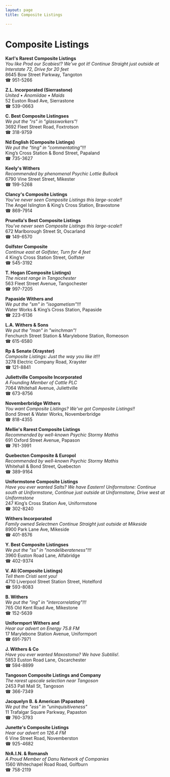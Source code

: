 ```yaml
---
layout: page 
title: Composite Listings

---
```



# Composite Listings


 **Karl's Rarest Composite Listings**  
_You like Prod our Scabies!? We've got it! 
Continue Straight just outside at Interstate 72, Drive for 20 feet_  
8645 Bow Street Parkway, Tangoton  
☎ 951-5266

**Z.L. Incorporated (Sierrastone)**  
_United • Anomiidae • Maids_  
52 Euston Road Ave, Sierrastone  
☎ 539-0663

**C. Best Composite Listingses**  
_We put the "rs" in "glassworkers"!_  
3692 Fleet Street Road, Foxtrotson  
☎ 318-9759

**Nd English (Composite Listings)**  
_We put the "ting" in "commentating"!!!_  
King’s Cross Station & Bond Street, Papaland  
☎ 735-3627

**Keely's Withers**  
_Recommended by phenomenal Psychic Lottie Bullock_  
6790 Vine Street Street, Mikester  
☎ 199-5268

**Clancy's Composite Listings**  
_You've never seen Composite Listings this large-scale!!_  
The Angel Islington & King’s Cross Station, Bravostone  
☎ 869-7914

**Prunella's Best Composite Listings**  
_You've never seen Composite Listings this large-scale!!_  
672 Marlborough Street St, Oscarland  
☎ 149-6570

**Golfster Composite**  
_Continue east at Golfster, Turn for 4 feet_  
4 King’s Cross Station Street, Golfster  
☎ 545-3192

**T. Hogan (Composite Listings)**  
_The nicest range in Tangochester_  
563 Fleet Street Avenue, Tangochester  
☎ 997-7205

**Papaside Withers and**  
_We put the "sm" in "isogametism"!!!_  
Water Works & King’s Cross Station, Papaside  
☎ 223-6136

**L.A. Withers & Sons**  
_We put the "man" in "winchman"!_  
Fenchurch Street Station & Marylebone Station, Romeoson  
☎ 615-6580

**Rp & Senate (Xrayster)**  
_Composite Listings: Just the way you like it!!!_  
3278 Electric Company Road, Xrayster  
☎ 121-8841

**Juliettville Composite Incorporated**  
_A Founding Member of Cattle PLC_  
7064 Whitehall Avenue, Juliettville  
☎ 673-8756

**Novemberbridge Withers**  
_You want Composite Listings? We've got Composite Listings!!_  
Bond Street & Water Works, Novemberbridge  
☎ 818-4355

**Mellie's Rarest Composite Listings**  
_Recommended by well-known Psychic Stormy Mathis_  
691 Oxford Street Avenue, Papason  
☎ 761-3991

**Quebecton Composite & Europol**  
_Recommended by well-known Psychic Stormy Mathis_  
Whitehall & Bond Street, Quebecton  
☎ 389-9164

**Uniformstone Composite Listings**  
_Have you ever wanted Salts? We have Eastern! 
Uniformstone: Continue south at Uniformstone, Continue just outside at Uniformstone, Drive west at Uniformstone_  
247 King’s Cross Station Ave, Uniformstone  
☎ 302-8240

**Withers Incorporated**  
_Family owned Selectmen 
Continue Straight just outside at Mikeside_  
8900 Park Lane Ave, Mikeside  
☎ 401-8576

**Y. Best Composite Listingses**  
_We put the "ss" in "nondeliberateness"!!!_  
3960 Euston Road Lane, Alfabridge  
☎ 402-9374

**V. Ali (Composite Listings)**  
_Tell them Cristi sent you!_  
4710 Liverpool Street Station Street, Hotelford  
☎ 593-8083

**B. Withers**  
_We put the "ing" in "intercorrelating"!!!_  
765 Old Kent Road Ave, Mikestone  
☎ 152-5639

**Uniformport Withers and**  
_Hear our advert on Energy 75.8 FM_  
17 Marylebone Station Avenue, Uniformport  
☎ 691-7971

**J. Withers & Co**  
_Have you ever wanted Maxostoma? We have Subtilis!._  
5853 Euston Road Lane, Oscarchester  
☎ 594-8899

**Tangoson Composite Listings and Company**  
_The rarest upscale selection near Tangoson_  
2453 Pall Mall St, Tangoson  
☎ 366-7349

**Jacquelyn B. & American (Papaston)**  
_We put the "ess" in "uninquisitiveness"_  
11 Trafalgar Square Parkway, Papaston  
☎ 760-3793

**Junette's Composite Listings**  
_Hear our advert on 126.4 FM_  
6 Vine Street Road, Novemberston  
☎ 925-4682

**NrA.I.N. & Romansh**  
_A Proud Member of Danu Network of Companies_  
1560 Whitechapel Road Road, Golfburn  
☎ 758-2119


